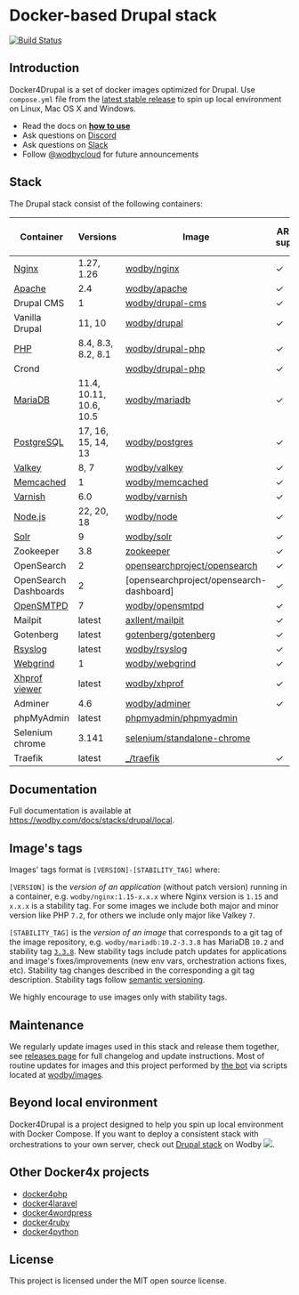 # Docker-based Drupal stack

[![Build Status](https://github.com/wodby/docker4drupal/workflows/Run%20tests/badge.svg)](https://github.com/wodby/docker4drupal/actions)

## Introduction

Docker4Drupal is a set of docker images optimized for Drupal. Use
`compose.yml` file from the [latest stable release](https://github.com/wodby/docker4drupal/releases) to spin up local environment on Linux, Mac OS X and Windows.

* Read the docs on [**how to use**](https://wodby.com/docs/stacks/drupal/local#usage)
* Ask questions on [Discord](http://discord.wodby.com/)
* Ask questions on [Slack](http://slack.wodby.com/)
* Follow [@wodbycloud](https://twitter.com/wodbycloud) for future announcements

## Stack

The Drupal stack consist of the following containers:

| Container             | Versions                | Image                                    | ARM64 support | Enabled by default |
|-----------------------|-------------------------|------------------------------------------|---------------|--------------------|
| [Nginx]               | 1.27, 1.26              | [wodby/nginx]                            | ✓             | ✓                  |
| [Apache]              | 2.4                     | [wodby/apache]                           | ✓             |                    |
| Drupal CMS            | 1                       | [wodby/drupal-cms]                       | ✓             | ✓                  |
| Vanilla Drupal        | 11, 10                  | [wodby/drupal]                           | ✓             |                    |
| [PHP]                 | 8.4, 8.3, 8.2, 8.1      | [wodby/drupal-php]                       | ✓             |                    |
| Crond                 |                         | [wodby/drupal-php]                       | ✓             | ✓                  |
| [MariaDB]             | 11.4, 10.11, 10.6, 10.5 | [wodby/mariadb]                          | ✓             | ✓                  |
| [PostgreSQL]          | 17, 16, 15, 14, 13      | [wodby/postgres]                         | ✓             |                    |
| [Valkey]              | 8, 7                    | [wodby/valkey]                           | ✓             |                    |
| [Memcached]           | 1                       | [wodby/memcached]                        | ✓             |                    |
| [Varnish]             | 6.0                     | [wodby/varnish]                          | ✓             |                    |
| [Node.js]             | 22, 20, 18              | [wodby/node]                             | ✓             |                    |
| [Solr]                | 9                       | [wodby/solr]                             | ✓             |                    |
| Zookeeper             | 3.8                     | [zookeeper]                              | ✓             |                    |
| OpenSearch            | 2                       | [opensearchproject/opensearch]           | ✓             |                    |
| OpenSearch Dashboards | 2                       | [opensearchproject/opensearch-dashboard] | ✓             |                    |
| [OpenSMTPD]           | 7                       | [wodby/opensmtpd]                        | ✓             |                    |
| Mailpit               | latest                  | [axllent/mailpit]                        | ✓             | ✓                  |
| Gotenberg             | latest                  | [gotenberg/gotenberg]                    | ✓             |                    |
| [Rsyslog]             | latest                  | [wodby/rsyslog]                          | ✓             |                    |
| [Webgrind]            | 1                       | [wodby/webgrind]                         | ✓             |                    |
| [Xhprof viewer]       | latest                  | [wodby/xhprof]                           | ✓             |                    |
| Adminer               | 4.6                     | [wodby/adminer]                          | ✓             |                    |
| phpMyAdmin            | latest                  | [phpmyadmin/phpmyadmin]                  |               |                    |
| Selenium chrome       | 3.141                   | [selenium/standalone-chrome]             |               |                    |
| Traefik               | latest                  | [_/traefik]                              | ✓             | ✓                  |

## Documentation

Full documentation is available at https://wodby.com/docs/stacks/drupal/local.

## Image's tags

Images' tags format is `[VERSION]-[STABILITY_TAG]` where:

`[VERSION]` is the _version of an application_ (without patch version) running in a container, e.g.
`wodby/nginx:1.15-x.x.x` where Nginx version is `1.15` and
`x.x.x` is a stability tag. For some images we include both major and minor version like PHP
`7.2`, for others we include only major like Valkey `7`.

`[STABILITY_TAG]` is the _version of an image_ that corresponds to a git tag of the image repository, e.g.
`wodby/mariadb:10.2-3.3.8` has MariaDB `10.2` and stability tag [
`3.3.8`](https://github.com/wodby/mariadb/releases/tag/3.3.8). New stability tags include patch updates for applications and image's fixes/improvements (new env vars, orchestration actions fixes, etc). Stability tag changes described in the corresponding a git tag description. Stability tags follow [semantic versioning](https://semver.org/).

We highly encourage to use images only with stability tags.

## Maintenance

We regularly update images used in this stack and release them together, see [releases page](https://github.com/wodby/docker4drupal/releases) for full changelog and update instructions. Most of routine updates for images and this project performed by [the bot](https://github.com/wodbot) via scripts located at [wodby/images](https://github.com/wodby/images).

## Beyond local environment

Docker4Drupal is a project designed to help you spin up local environment with Docker Compose. If you want to deploy a consistent stack with orchestrations to your own server, check out [Drupal stack](https://wodby.com/stacks/drupal) on Wodby ![](https://www.google.com/s2/favicons?domain=wodby.com).

## Other Docker4x projects

* [docker4php](https://github.com/wodby/docker4php)
* [docker4laravel](https://github.com/wodby/docker4laravel)
* [docker4wordpress](https://github.com/wodby/docker4wordpress)
* [docker4ruby](https://github.com/wodby/docker4ruby)
* [docker4python](https://github.com/wodby/docker4python)

## License

This project is licensed under the MIT open source license.

[Apache]: https://wodby.com/docs/stacks/drupal/containers#apache

[Drupal CMS]: https://wodby.com/docs/stacks/drupal/containers#php

[Vanilla Drupal]: https://wodby.com/docs/stacks/drupal/containers#php

[MariaDB]: https://wodby.com/docs/stacks/drupal/containers#mariadb

[Memcached]: https://wodby.com/docs/stacks/drupal/containers#memcached

[Nginx]: https://wodby.com/docs/stacks/drupal/containers#nginx

[Node.js]: https://wodby.com/docs/stacks/drupal/containers#nodejs

[OpenSMTPD]: https://wodby.com/docs/stacks/drupal/containers#opensmtpd

[PHP]: https://wodby.com/docs/stacks/drupal/containers#php

[PostgreSQL]: https://wodby.com/docs/stacks/drupal/containers#postgresql

[Redis]: https://wodby.com/docs/stacks/drupal/containers#redis

[Valkey]: https://wodby.com/docs/stacks/valkey/containers#valkey

[Rsyslog]: https://wodby.com/docs/stacks/drupal/containers#rsyslog

[Solr]: https://wodby.com/docs/stacks/drupal/containers#solr

[Varnish]: https://wodby.com/docs/stacks/drupal/containers#varnish

[Webgrind]: https://wodby.com/docs/stacks/drupal/containers#webgrind

[XHProf viewer]: https://wodby.com/docs/stacks/php/containers#xhprof-viewer

[_/traefik]: https://hub.docker.com/_/traefik

[gotenberg/gotenberg]: https://hub.docker.com/r/gotenberg/gotenberg

[axllent/mailpit]: https://hub.docker.com/r/axllent/mailpit

[phpmyadmin/phpmyadmin]: https://hub.docker.com/r/phpmyadmin/phpmyadmin

[selenium/standalone-chrome]: https://hub.docker.com/r/selenium/standalone-chrome

[wodby/adminer]: https://hub.docker.com/r/wodby/adminer

[wodby/apache]: https://github.com/wodby/apache

[wodby/drupal-php]: https://github.com/wodby/drupal-php

[wodby/drupal]: https://github.com/wodby/drupal

[wodby/drupal-cms]: https://github.com/wodby/drupal-cms

[wodby/mariadb]: https://github.com/wodby/mariadb

[wodby/memcached]: https://github.com/wodby/memcached

[wodby/nginx]: https://github.com/wodby/nginx

[wodby/node]: https://github.com/wodby/node

[wodby/opensmtpd]: https://github.com/wodby/opensmtpd

[wodby/postgres]: https://github.com/wodby/postgres

[wodby/valkey]: https://github.com/wodby/valkey

[wodby/rsyslog]: https://hub.docker.com/r/wodby/rsyslog

[wodby/solr]: https://github.com/wodby/solr

[wodby/varnish]: https://github.com/wodby/varnish

[wodby/webgrind]: https://hub.docker.com/r/wodby/webgrind

[wodby/xhprof]: https://hub.docker.com/r/wodby/xhprof

[zookeeper]: https://hub.docker.com/_/zookeeper

[opensearchproject/opensearch]: https://hub.docker.com/r/opensearchproject/opensearch

[opensearchproject/opensearch]: https://hub.docker.com/r/opensearchproject/opensearch-dashboards
